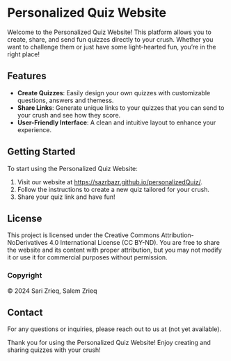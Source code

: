 # Personalized Quiz Website

Welcome to the Personalized Quiz Website! This platform allows you to create, share, and send fun quizzes directly to your crush. Whether you want to challenge them or just have some light-hearted fun, you’re in the right place!

## Features
- **Create Quizzes**: Easily design your own quizzes with customizable questions, answers and themess.
- **Share Links**: Generate unique links to your quizzes that you can send to your crush and see how they score.
- **User-Friendly Interface**: A clean and intuitive layout to enhance your experience.

## Getting Started
To start using the Personalized Quiz Website:

1. Visit our website at https://sazrbazr.github.io/personalizedQuiz/.
2. Follow the instructions to create a new quiz tailored for your crush.
3. Share your quiz link and have fun!

## License
This project is licensed under the Creative Commons Attribution-NoDerivatives 4.0 International License (CC BY-ND). You are free to share the website and its content with proper attribution, but you may not modify it or use it for commercial purposes without permission.

### Copyright
© 2024 Sari Zrieq, Salem Zrieq

## Contact
For any questions or inquiries, please reach out to us at (not yet available).

Thank you for using the Personalized Quiz Website! Enjoy creating and sharing quizzes with your crush!
